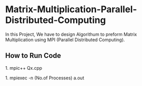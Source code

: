 # Matrix-Multiplication-Parallel-Distributed-Computing

<p>In this Project, We have to design Algorithum to preform Matrix Multiplication using MPI (Parallel Distributed Computing). </p>

## How to Run Code
<p>1. mpic++ Qx.cpp</p>
<p>1. mpiexec -n (No.of Processes) a.out</p>
